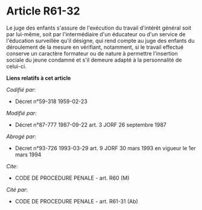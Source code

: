 # Article R61-32

Le juge des enfants s'assure de l'exécution du travail d'intérêt général soit par lui-même, soit par l'intermédiaire d'un
éducateur ou d'un service de l'éducation surveillée qu'il désigne, qui rend compte au juge des enfants du déroulement de la
mesure en vérifiant, notamment, si le travail effectué conserve un caractère formateur ou de nature à permettre l'insertion
sociale du jeune condamné et s'il demeure adapté à la personnalité de celui-ci.

**Liens relatifs à cet article**

_Codifié par_:

  - Décret n°59-318 1959-02-23

_Modifié par_:

  - Décret n°87-777 1987-09-22 art. 3 JORF 26 septembre 1987

_Abrogé par_:

  - Décret n°93-726 1993-03-29 art. 9 JORF 30 mars 1993 en vigueur le 1er mars 1994

_Cite_:

  - CODE DE PROCEDURE PENALE - art. R60 (M)

_Cité par_:

  - CODE DE PROCEDURE PENALE - art. R61-31 (Ab)
